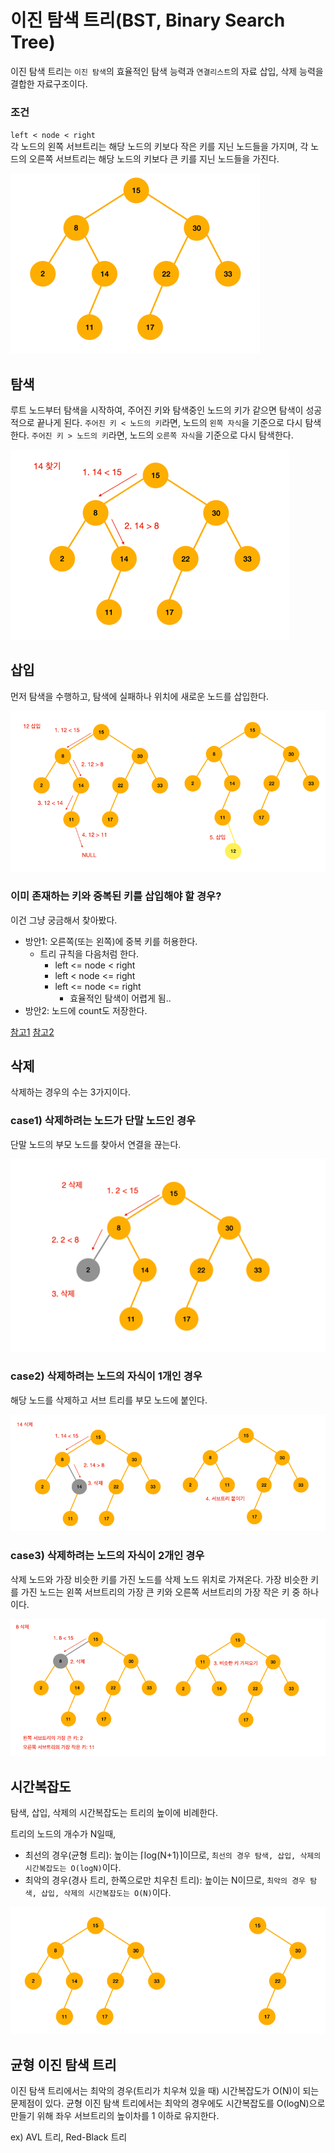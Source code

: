 # 이진 탐색 트리(BST, Binary Search Tree)

이진 탐색 트리는 `이진 탐색`의 효율적인 탐색 능력과 `연결리스트`의 자료 삽입, 삭제 능력을 결합한 자료구조이다.

### 조건

`left < node < right`  
각 노드의 왼쪽 서브트리는 해당 노드의 키보다 작은 키를 지닌 노드들을 가지며, 각 노드의 오른쪽 서브트리는 해당 노드의 키보다 큰 키를 지닌 노드들을 가진다.

![이진탐색트리](./etc/bst.png)

## 탐색

루트 노드부터 탐색을 시작하여, 주어진 키와 탐색중인 노드의 키가 같으면 탐색이 성공적으로 끝나게 된다.
`주어진 키 < 노드의 키`라면, 노드의 `왼쪽 자식`을 기준으로 다시 탐색한다.
`주어진 키 > 노드의 키`라면, 노드의 `오른쪽 자식`을 기준으로 다시 탐색한다.

![이진탐색트리_탐색](./etc/이진탐색트리_탐색.png)

## 삽입

먼저 탐색을 수행하고, 탐색에 실패하나 위치에 새로운 노드를 삽입한다.

![이진탐색트리_삽입](./etc/이진탐색트리_삽입.png)

### 이미 존재하는 키와 중복된 키를 삽입해야 할 경우?

이건 그냥 궁금해서 찾아봤다.

- 방안1: 오른쪽(또는 왼쪽)에 중복 키를 허용한다.
    - 트리 규칙을 다음처럼 한다.
        - left <= node < right
        - left < node <= right
        - left <= node <= right
            - 효율적인 탐색이 어렵게 됨..
- 방안2: 노드에 count도 저장한다.

[참고1](https://www.geeksforgeeks.org/how-to-handle-duplicates-in-binary-search-tree/)
[참고2](https://stackoverflow.com/questions/300935/are-duplicate-keys-allowed-in-the-definition-of-binary-search-trees)

## 삭제

삭제하는 경우의 수는 3가지이다.

### case1) 삭제하려는 노드가 단말 노드인 경우

단말 노드의 부모 노드를 찾아서 연결을 끊는다.

![이진탐색트리_삭제1](./etc/이진탐색트리_삭제1.png)

### case2) 삭제하려는 노드의 자식이 1개인 경우

해당 노드를 삭제하고 서브 트리를 부모 노드에 붙인다.

![이진탐색트리_삭제2](./etc/이진탐색트리_삭제2.png)

### case3) 삭제하려는 노드의 자식이 2개인 경우

삭제 노드와 가장 비슷한 키를 가진 노드를 삭제 노드 위치로 가져온다.
가장 비슷한 키를 가진 노드는 왼쪽 서브트리의 가장 큰 키와 오른쪽 서브트리의 가장 작은 키 중 하나이다.

![이진탐색트리_삭제3](./etc/이진탐색트리_삭제3.png)

## 시간복잡도

탐색, 삽입, 삭제의 시간복잡도는 트리의 높이에 비례한다.

트리의 노드의 개수가 N일때,

- 최선의 경우(균형 트리): 높이는 ⌈log(N+1)⌉이므로, `최선의 경우 탐색, 삽입, 삭제의 시간복잡도는 O(logN)`이다.
- 최악의 경우(경사 트리, 한쪽으로만 치우친 트리): 높이는 N이므로, `최악의 경우 탐색, 삽입, 삭제의 시간복잡도는 O(N)`이다.

![이진탐색트리_시간복잡도](./etc/이진탐색트리_시간복잡도_예시.png)

## 균형 이진 탐색 트리

이진 탐색 트리에서는 최악의 경우(트리가 치우쳐 있을 때) 시간복잡도가 O(N)이 되는 문제점이 있다.
균형 이진 탐색 트리에서는 최악의 경우에도 시간복잡도를 O(logN)으로 만들기 위해 좌우 서브트리의 높이차를 1 이하로 유지한다.  

ex) AVL 트리, Red-Black 트리

